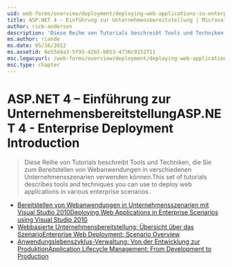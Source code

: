 ```yaml
---
uid: web-forms/overview/deployment/deploying-web-applications-in-enterprise-scenarios/index
title: ASP.NET 4 – Einführung zur Unternehmensbereitstellung | Microsoft-Dokumentation
author: rick-anderson
description: 'Diese Reihe von Tutorials beschreibt Tools und Techniken, die Sie zum Bereitstellen von Webanwendungen in verschiedenen Unternehmensszenarien verwenden können.'
ms.author: riande
ms.date: 05/16/2012
ms.assetid: 8e55d4a3-5f93-42b5-b053-4736c9152f11
msc.legacyurl: /web-forms/overview/deployment/deploying-web-applications-in-enterprise-scenarios
msc.type: chapter
---
```

<a name="aspnet-4---enterprise-deployment-introduction"></a><span data-ttu-id="d9881-103">ASP.NET 4 – Einführung zur Unternehmensbereitstellung</span><span class="sxs-lookup"><span data-stu-id="d9881-103">ASP.NET 4 - Enterprise Deployment Introduction</span></span>
====================
> <span data-ttu-id="d9881-104">Diese Reihe von Tutorials beschreibt Tools und Techniken, die Sie zum Bereitstellen von Webanwendungen in verschiedenen Unternehmensszenarien verwenden können.</span><span class="sxs-lookup"><span data-stu-id="d9881-104">This set of tutorials describes tools and techniques you can use to deploy web applications in various enterprise scenarios.</span></span>


- [<span data-ttu-id="d9881-105">Bereitstellen von Webanwendungen in Unternehmensszenarien mit Visual Studio 2010</span><span class="sxs-lookup"><span data-stu-id="d9881-105">Deploying Web Applications in Enterprise Scenarios using Visual Studio 2010</span></span>](deploying-web-applications-in-enterprise-scenarios.md)
- [<span data-ttu-id="d9881-106">Webbasierte Unternehmensbereitstellung: Übersicht über das Szenario</span><span class="sxs-lookup"><span data-stu-id="d9881-106">Enterprise Web Deployment: Scenario Overview</span></span>](enterprise-web-deployment-scenario-overview.md)
- [<span data-ttu-id="d9881-107">Anwendungslebenszyklus-Verwaltung: Von der Entwicklung zur Produktion</span><span class="sxs-lookup"><span data-stu-id="d9881-107">Application Lifecycle Management: From Development to Production</span></span>](application-lifecycle-management-from-development-to-production.md)
